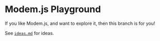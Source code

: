 # Modem.js Playground

If you like Modem.js, and want to explore it, then this branch
is for you!

See [`ideas.md`](https://github.com/redstone2010/modem-js/blob/playground/Ideas.md) for ideas.
